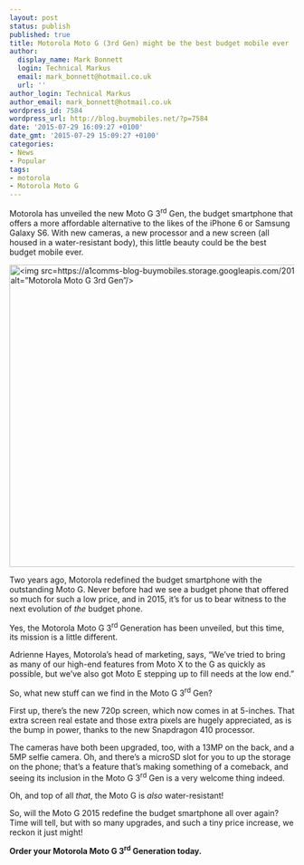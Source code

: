 ```yaml
---
layout: post
status: publish
published: true
title: Motorola Moto G (3rd Gen) might be the best budget mobile ever
author:
  display_name: Mark Bonnett
  login: Technical Markus
  email: mark_bonnett@hotmail.co.uk
  url: ''
author_login: Technical Markus
author_email: mark_bonnett@hotmail.co.uk
wordpress_id: 7584
wordpress_url: http://blog.buymobiles.net/?p=7584
date: '2015-07-29 16:09:27 +0100'
date_gmt: '2015-07-29 15:09:27 +0100'
categories:
- News
- Popular
tags:
- motorola
- Motorola Moto G
---
```

<p><span class="postStandFirst">Motorola has unveiled the new Moto G 3<sup>rd</sup> Gen, the budget smartphone that offers a more affordable alternative to the likes of the iPhone 6 or Samsung Galaxy S6. With new cameras, a new processor and a new screen (all housed in a water-resistant body), this little beauty&nbsp;could be the best budget mobile ever.</span></p>
<p><img class=" size-full wp-image-7585 aligncenter" src="https://a1comms-blog-buymobiles.storage.googleapis.com/2015/07/Moto_G_Black_White_Hero.jpg" alt="<img src=https://a1comms-blog-buymobiles.storage.googleapis.com/2015/07/Moto_G_Black_White_Hero.jpg alt=&rdquo;Motorola Moto G 3rd Gen&rdquo;/>" width="800" height="534" data-id="7585" /></p>
<p>Two years ago, Motorola redefined the budget smartphone with the outstanding Moto G. Never before had we see a budget phone that offered so much for such a low price, and in 2015, it&rsquo;s for us to bear witness to the next evolution of <em>the</em> budget phone.</p>
<p>Yes, the Motorola Moto G 3<sup>rd</sup> Generation has been unveiled, but this time, its mission is a little different.</p>
<p>Adrienne Hayes, Motorola&rsquo;s head of marketing, says, &ldquo;We&rsquo;ve tried to bring as many of our high-end features from Moto X to the G as quickly as possible, but we&rsquo;ve also got Moto E stepping up to fill needs at the low end.&rdquo;</p>
<p>So, what new stuff can we find in the Moto G 3<sup>rd</sup> Gen?</p>
<p>First up, there&rsquo;s the new 720p screen, which now comes in at 5-inches. That extra screen real estate and those extra pixels are hugely appreciated, as is the bump in power, thanks to the new Snapdragon 410 processor.</p>
<p>The cameras have both been upgraded, too, with a 13MP on the back, and a 5MP selfie camera. Oh, and there&rsquo;s a microSD slot for you to up the storage on the phone; that&rsquo;s a feature that&rsquo;s making something of a comeback, and seeing its inclusion in the Moto G 3<sup>rd</sup> Gen is a very welcome thing indeed.</p>
<p>Oh, and top of all <em>that</em>, the Moto G is <em>also</em> water-resistant!</p>
<p>So, will the Moto G 2015 redefine the budget smartphone all over again? Time will tell, but with so many upgrades, and such a tiny price increase, we reckon it just might!</p>
<p><strong>Order your Motorola Moto G 3<sup>rd</sup> Generation today.</strong></p>
